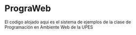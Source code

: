# PrograWeb
El codigo alojado aqui es el sistema de ejemplos de la clase de Programación en Ambiente Web de la UPES





